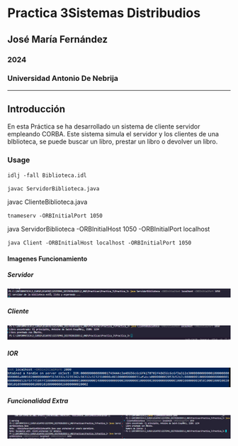 # Practica 3Sistemas Distribudios
## José María Fernández
### 2024
### Universidad Antonio De Nebrija
---
## Introducción
En esta Práctica se ha desarrollado un sistema de cliente servidor empleando CORBA.
Este sistema simula el servidor y los clientes de una blblioteca, se puede buscar un libro, prestar un libro
o devolver un libro.
### Usage
```
idlj -fall Biblioteca.idl
```
```
javac ServidorBiblioteca.java
```
javac ClienteBiblioteca.java
```
tnameserv -ORBInitialPort 1050
```
java ServidorBiblioteca -ORBInitialHost 1050 -ORBInitialPort localhost
```
java Client -ORBInitialHost localhost -ORBInitialPort 1050 
```

#### Imagenes Funcionamiento
##### Servidor
![iMAGEN](./ImagenesReadme/Servidor.PNG)

##### Cliente
![Imagen](./ImagenesReadme/Cliente.PNG)

##### IOR
![Imagen](./ImagenesReadme/IOR.PNG)

##### Funcionalidad Extra

![Imagen](./ImagenesReadme/ResNumLib.PNG)
